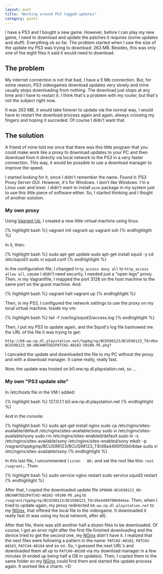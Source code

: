 ```yaml
---
layout: post
title: "Working around PS3 lagged updates"
category: posts
---
```


I have a PS3 and I bought a new game. However, before I can play my new game,
I need to download and update the patches it requires (some updates and stuff).
Everything ok so far. The problem started when I saw the size of the update my PS3
was trying to download: 263 MB. Besides, this was only one of the eight files it
said it would need to download.

## The problem

My internet connection is not that bad, I have a 5 Mb connection. But, for some
reason, PS3 videogames download updates very slowly and mine usually stops downloading
from nothing. The download just stops at any time and I have to restart it.
I think that's a problem with my router, but that's not the subject right now.

It was 263 MB, it would take forever to update via the normal way, I would have to
restart the download process again and again, always crossing my fingers and hoping
it succeded. Of course I didn't want that.

## The solution

A friend of mine told me once that there was this little program that you could
make work like a proxy to download updates to your PC and then download from
it directly via local network to the PS3 in a very faster connection. This way,
it would be possible to use a download manager to improve the speed.

I started looking for it, since I didn't remember the name. Found it: PS3 Proxy
Server GUI. However, it's for Windows. I don't like Windows. I'm a Linux user and
lover. I didn't want to install `wine` package in my system just to use this little piece
of software either. So, I started thinking and I thoght of another solution.

### My own proxy

Using [Vagrant Up][1], I created a new little virtual machine using linux:

{% highlight bash %}
vagrant init
vagrant up
vagrant ssh
{% endhighlight %}

In it, then:

{% highlight bash %}
sudo apt-get update
sudo apt-get install squid -y
cd /etc/squid3
sudo vi squid.conf
{% endhighlight %}

In the configuration file, I changed `http_access deny all` to `http_access allow all`,
cause I didn't need security, I needed just a "open legs" proxy. Then, in my
Vagrantfile, I mapped the port 3128 on the host machine to the same port on the
guest machine. And:

{% highlight bash %}
vagrant halt
vagrant up
{% endhighlight %}

Then, in my PS3, I configured the network settings to use the proxy on my local
virtual machine. Inside my vm:

{% highlight bash %}
tail -f /var/log/squid3/access.log
{% endhighlight %}

Then, I put my PS3 to update again, and the Squid's log file bashowed me the URL
of the file it was trying to get:

```
http://b0.ww.np.dl.playstation.net/tppkg/np/BCUS98123/BCUS98123_T9/d9a4490f00b04dae/UP9000-BCUS98123_00-UNCHARTED2PATCH2-A0102-V0100-PE.pkg?
```

I canceled the update and downloaded the file to my PC without the proxy and with a download
manager. It came really, really fast.

Now, the update was hosted on b0.ww.np.dl.playstation.net, so ...

### My own "PS3 update site"

In /etc/hosts file in the VM I added:

{% highlight bash %}
127.0.1.1       b0.ww.np.dl.playstation.net
{% endhighlight %}

And in the console:

{% highlight bash %}
sudo apt-get install nginx
sudo cp /etc/nginx/sites-available/default /etc/nginx/sites-available/sony
sudo vi /etc/nginx/sites-available/sony
sudo rm /etc/nginx/sites-enabled/default
sudo ln -s /etc/nginx/sites-available/sony /etc/nginx/sites-enabled/sony
mkdir -p /vagrant/tppkg/np/BCUS98123/BCUS98123_T9/d9a4490f00b04dae
sudo vi /etc/nginx/sites-available/sony
{% endhighlight %}

In this last file, I uncommented `listen   80;` and set the root like this:
`root /vagrant;`. Then:

{% highlight bash %}
sudo service nginx restart
sudo service squid3 restart
{% endhighlight %}

After that, I copied the downloaded update file `UP9000-BCUS98123_00-UNCHARTED2PATCH2-A0102-V0100-PE.pkg`
to `/vagrant/tppkg/np/BCUS98123/BCUS98123_T9/d9a4490f00b04dae`. Then, when I tried
to update again, my proxy redirected `b0.ww.np.dl.playstation.net` to my [NGinx][2],
that offered the local file to the videogame. It downloaded it really fast (it
was using my local network, after all).

After that file, there was still another half a dozen files to be downloaded. Of course,
I got an error right after the first file finished downloading and the device
tried to get the second one, my [NGinx][2] didn't have it. I realized
that the next files were following a pattern in the name: `PATCH2-A0102`, `PATCH3-A0103`,
`PATCH4-A0104` and so on. So, I guessed the next URL's and downloaded them all
up to `PATCH9-A0109` via my download manager in a few minutes (it ended up being
half a GB in updates). Then, I copied them to the same folder so my [NGinx][2]
could find them and started the update process again. It worked like a charm. =D

[1]: http://www.vagrantup.com/
[2]: http://nginx.com/
